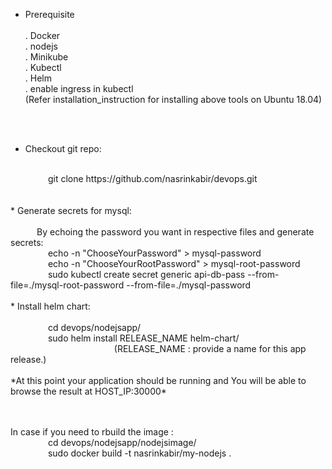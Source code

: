 * Prerequisite <br/><br/>
      . Docker <br/>
      . nodejs <br/>
      . Minikube<br/>
      . Kubectl <br/>
      . Helm <br/>
      . enable ingress in kubectl<br/>
	  (Refer installation_instruction for installing above tools on Ubuntu 18.04)<br/>
<br/>
<br/>

* Checkout git repo:<br/>
<br/>
     git clone https://github.com/nasrinkabir/devops.git<br/>
<br/>

<br/>
* Generate secrets for mysql:<br/>
<br/>
   By echoing the password you want in respective files and generate secrets: <br/>
     echo -n "ChooseYourPassword" > mysql-password<br/>
     echo -n "ChooseYourRootPassword" > mysql-root-password<br/>
     sudo kubectl create secret generic api-db-pass --from-file=./mysql-root-password --from-file=./mysql-password<br/>
<br/>
* Install helm chart:<br/>
<br/>
     cd devops/nodejsapp/<br/>
     sudo helm install RELEASE_NAME  helm-chart/<br/>
                    (RELEASE_NAME : provide a name for this app release.)<br/>
<br/>
*At this point your application should be running and You will be able to browse the result at HOST_IP:30000*
</br>


</br></br>In case if you need to rbuild the image : <br/>
     cd devops/nodejsapp/nodejsimage/ <br/>
     sudo docker build -t nasrinkabir/my-nodejs .<br/>
     <br/>
